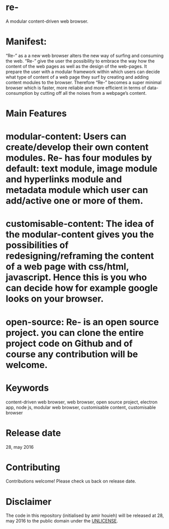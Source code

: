 # re-
A modular content-driven web browser. 

# Manifest:

“Re-” as a a new web browser alters the new way of surfing and consuming the web. “Re-” give the user the possibility to embrace the way how the content of the web pages as well as the design of the web-pages. It prepare the user with a modular framework within which users can decide what type of content of a web page they surf by creating and adding content modules to the browser. Therefore “Re-” becomes a super minimal browser which is faster, more reliable and more efficient in terms of data-consumption by cutting off all the noises from a webpage’s content.



# Main Features 

# modular-content: Users can create/develop their own content modules. Re- has four modules by default: text module, image module and hyperlinks module and metadata module which user can add/active one or more of them.

# customisable-content: The idea of the modular-content gives you the possibilities of redesigning/reframing the content of a web page with css/html, javascript. Hence this is you who can decide how for example google looks on your browser.

# open-source: Re- is an open source project. you can clone the entire project code on Github and of course any contribution will be welcome. 


# Keywords
content-driven web browser, web browser, open source project, electron app, node js, modular web browser, customisable content, customisable browser

# Release date
28, may 2016

# Contributing
Contributions welcome! Please check us back on release date. 

# Disclaimer
The code in this repository (initialised by amir houieh) will be released at 28, may 2016 to the public domain under the [UNLICENSE](./UNLICENSE).
